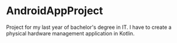 # AndroidAppProject
Project for my last year of bachelor's degree in IT. I have to create a physical hardware management application in Kotlin.
